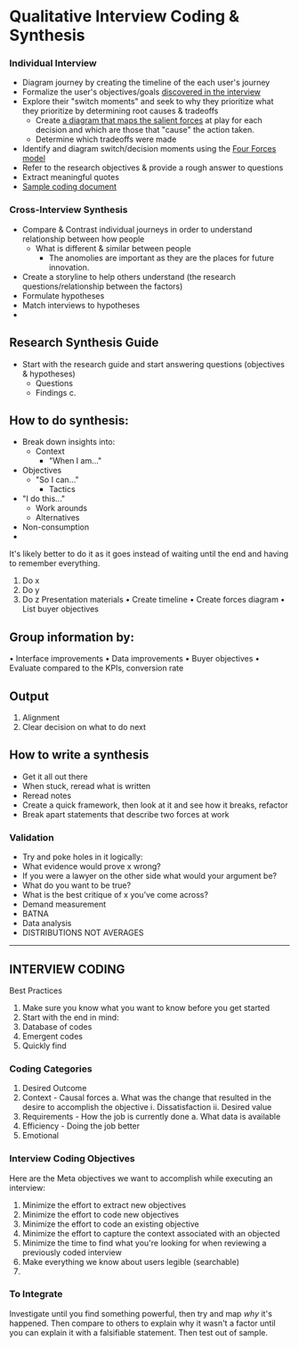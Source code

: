 # Qualitative Interview Coding & Synthesis
### Individual Interview
+ Diagram journey by creating the timeline of the each user's journey
+ Formalize the user's objectives/goals [discovered in the interview](discover_objectives.md)
+ Explore their "switch moments" and seek to why they prioritize what they prioritize by determining root causes & tradeoffs
  + Create [a diagram that maps the salient forces](directional_acyclic_graphs.md) at play for each decision and which are those that "cause" the action taken.
  + Determine which tradeoffs were made
+ Identify and diagram switch/decision moments using the [Four Forces model](research_frameworks.md#four-forces)
+ Refer to the research objectives & provide a rough answer to questions
+ Extract meaningful quotes
+ [Sample coding document](https://docs.google.com/spreadsheets/d/1u9hIOZcCLU1PxsdKaUpgihlC39KXGZX6780TVbWFdrg/edit?usp=sharing)

### Cross-Interview Synthesis
+ Compare & Contrast individual journeys in order to understand relationship between how people
  + What is different & similar between people
    +  The anomolies are important as they are the places for future innovation.
+ Create a storyline to help others understand (the research questions/relationship between the factors)
+ Formulate hypotheses
+ Match interviews to hypotheses
+ 

## Research Synthesis Guide
+ Start with the research guide and start answering questions (objectives & hypotheses)
  +  Questions
  + Findings
c. 
## How to do synthesis:
+ Break down insights into:
  + Context
    + "When I am..."
+ Objectives
  + "So I can..."
    + Tactics
+ "I do this..."
  + Work arounds
  + Alternatives
+ Non-consumption
+ 
It's likely better to do it as it goes instead of waiting until the end and having to remember everything.
1. Do x
2. Do y
3. Do z
Presentation materials
• Create timeline
• Create forces diagram
• List buyer objectives
## Group information by:
• Interface improvements
• Data improvements
• Buyer objectives
• Evaluate compared to the KPIs, conversion rate
## Output
1. Alignment
2. Clear decision on what to do next
## How to write a synthesis
+ Get it all out there
+ When stuck, reread what is written
+ Reread notes
+ Create a quick framework, then look at it and see how it breaks, refactor
+ Break apart statements that describe two forces at work 
### Validation
+ Try and poke holes in it logically:
+ What evidence would prove x wrong?
+ If you were a lawyer on the other side what would your argument be?
+ What do you want to be true?
+ What is the best critique of x you’ve come across?
+ Demand measurement
+ BATNA
+ Data analysis
+ DISTRIBUTIONS NOT AVERAGES


---
## INTERVIEW CODING
Best Practices
1. Make sure you know what you want to know before you get started
2. Start with the end in mind:
3. Database of codes
4. Emergent codes
5. Quickly find
### Coding Categories
1. Desired Outcome
2. Context - Causal forces
a. What was the change that resulted in the desire to accomplish the objective
ⅰ. Dissatisfaction
ⅱ. Desired value
3. Requirements - How the job is currently done
a. What data is available
4. Efficiency - Doing the job better
5. Emotional
### Interview Coding Objectives
Here are the Meta objectives we want to accomplish while executing an interview:
1. Minimize the effort to extract new objectives
2. Minimize the effort to code new objectives 
3. Minimize the effort to code an existing objective
4. Minimize the effort to capture the context associated with an objected
5. Minimize the time to find what you're looking for when reviewing a previously coded interview
6. Make everything we know about users legible (searchable)
7. 

### To Integrate
Investigate until you find something powerful, then try and map *why* it's happened. Then compare to others to explain why it wasn't a factor until you can explain it with a falsifiable statement. Then test out of sample.
